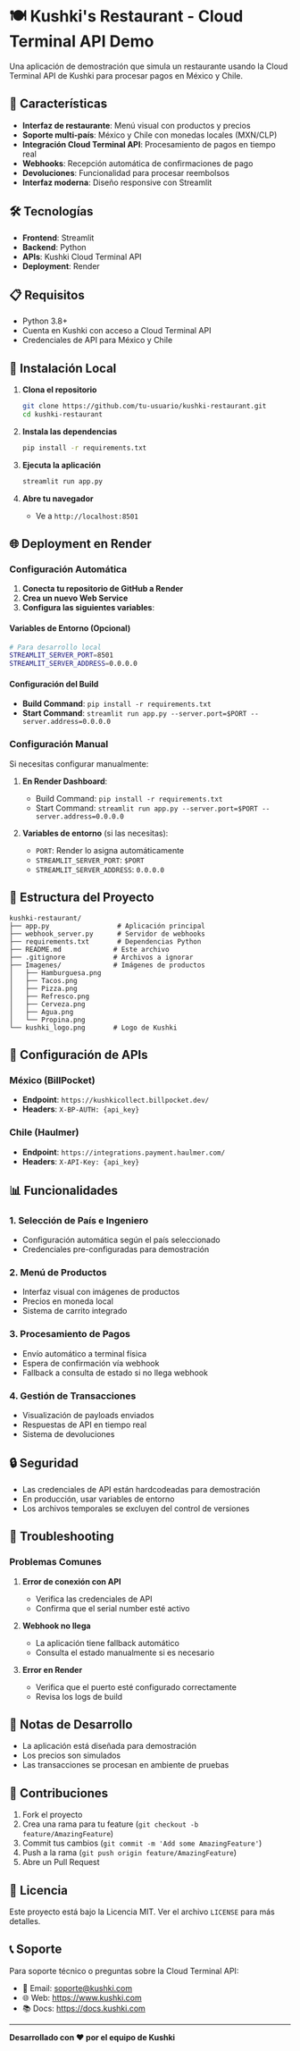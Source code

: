 # 🍽️ Kushki's Restaurant - Cloud Terminal API Demo

Una aplicación de demostración que simula un restaurante usando la Cloud Terminal API de Kushki para procesar pagos en México y Chile.

## 🚀 Características

- **Interfaz de restaurante**: Menú visual con productos y precios
- **Soporte multi-país**: México y Chile con monedas locales (MXN/CLP)
- **Integración Cloud Terminal API**: Procesamiento de pagos en tiempo real
- **Webhooks**: Recepción automática de confirmaciones de pago
- **Devoluciones**: Funcionalidad para procesar reembolsos
- **Interfaz moderna**: Diseño responsive con Streamlit

## 🛠️ Tecnologías

- **Frontend**: Streamlit
- **Backend**: Python
- **APIs**: Kushki Cloud Terminal API
- **Deployment**: Render

## 📋 Requisitos

- Python 3.8+
- Cuenta en Kushki con acceso a Cloud Terminal API
- Credenciales de API para México y Chile

## 🚀 Instalación Local

1. **Clona el repositorio**
   ```bash
   git clone https://github.com/tu-usuario/kushki-restaurant.git
   cd kushki-restaurant
   ```

2. **Instala las dependencias**
   ```bash
   pip install -r requirements.txt
   ```

3. **Ejecuta la aplicación**
   ```bash
   streamlit run app.py
   ```

4. **Abre tu navegador**
   - Ve a `http://localhost:8501`

## 🌐 Deployment en Render

### Configuración Automática

1. **Conecta tu repositorio de GitHub a Render**
2. **Crea un nuevo Web Service**
3. **Configura las siguientes variables**:

#### Variables de Entorno (Opcional)
```bash
# Para desarrollo local
STREAMLIT_SERVER_PORT=8501
STREAMLIT_SERVER_ADDRESS=0.0.0.0
```

#### Configuración del Build
- **Build Command**: `pip install -r requirements.txt`
- **Start Command**: `streamlit run app.py --server.port=$PORT --server.address=0.0.0.0`

### Configuración Manual

Si necesitas configurar manualmente:

1. **En Render Dashboard**:
   - Build Command: `pip install -r requirements.txt`
   - Start Command: `streamlit run app.py --server.port=$PORT --server.address=0.0.0.0`

2. **Variables de entorno** (si las necesitas):
   - `PORT`: Render lo asigna automáticamente
   - `STREAMLIT_SERVER_PORT`: `$PORT`
   - `STREAMLIT_SERVER_ADDRESS`: `0.0.0.0`

## 📁 Estructura del Proyecto

```
kushki-restaurant/
├── app.py                 # Aplicación principal
├── webhook_server.py      # Servidor de webhooks
├── requirements.txt       # Dependencias Python
├── README.md             # Este archivo
├── .gitignore            # Archivos a ignorar
├── Imagenes/             # Imágenes de productos
│   ├── Hamburguesa.png
│   ├── Tacos.png
│   ├── Pizza.png
│   ├── Refresco.png
│   ├── Cerveza.png
│   ├── Agua.png
│   └── Propina.png
└── kushki_logo.png       # Logo de Kushki
```

## 🔧 Configuración de APIs

### México (BillPocket)
- **Endpoint**: `https://kushkicollect.billpocket.dev/`
- **Headers**: `X-BP-AUTH: {api_key}`

### Chile (Haulmer)
- **Endpoint**: `https://integrations.payment.haulmer.com/`
- **Headers**: `X-API-Key: {api_key}`

## 📊 Funcionalidades

### 1. Selección de País e Ingeniero
- Configuración automática según el país seleccionado
- Credenciales pre-configuradas para demostración

### 2. Menú de Productos
- Interfaz visual con imágenes de productos
- Precios en moneda local
- Sistema de carrito integrado

### 3. Procesamiento de Pagos
- Envío automático a terminal física
- Espera de confirmación vía webhook
- Fallback a consulta de estado si no llega webhook

### 4. Gestión de Transacciones
- Visualización de payloads enviados
- Respuestas de API en tiempo real
- Sistema de devoluciones

## 🔒 Seguridad

- Las credenciales de API están hardcodeadas para demostración
- En producción, usar variables de entorno
- Los archivos temporales se excluyen del control de versiones

## 🐛 Troubleshooting

### Problemas Comunes

1. **Error de conexión con API**
   - Verifica las credenciales de API
   - Confirma que el serial number esté activo

2. **Webhook no llega**
   - La aplicación tiene fallback automático
   - Consulta el estado manualmente si es necesario

3. **Error en Render**
   - Verifica que el puerto esté configurado correctamente
   - Revisa los logs de build

## 📝 Notas de Desarrollo

- La aplicación está diseñada para demostración
- Los precios son simulados
- Las transacciones se procesan en ambiente de pruebas

## 🤝 Contribuciones

1. Fork el proyecto
2. Crea una rama para tu feature (`git checkout -b feature/AmazingFeature`)
3. Commit tus cambios (`git commit -m 'Add some AmazingFeature'`)
4. Push a la rama (`git push origin feature/AmazingFeature`)
5. Abre un Pull Request

## 📄 Licencia

Este proyecto está bajo la Licencia MIT. Ver el archivo `LICENSE` para más detalles.

## 📞 Soporte

Para soporte técnico o preguntas sobre la Cloud Terminal API:
- 📧 Email: soporte@kushki.com
- 🌐 Web: https://www.kushki.com
- 📚 Docs: https://docs.kushki.com

---

**Desarrollado con ❤️ por el equipo de Kushki** 